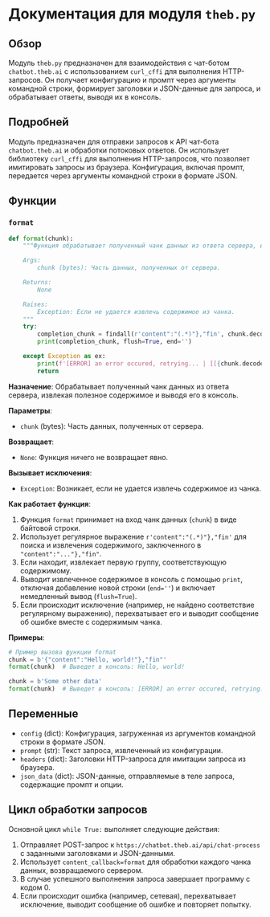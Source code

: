 # Документация для модуля `theb.py`

## Обзор

Модуль `theb.py` предназначен для взаимодействия с чат-ботом `chatbot.theb.ai` с использованием `curl_cffi` для выполнения HTTP-запросов. Он получает конфигурацию и промпт через аргументы командной строки, формирует заголовки и JSON-данные для запроса, и обрабатывает ответы, выводя их в консоль.

## Подробней

Модуль предназначен для отправки запросов к API чат-бота `chatbot.theb.ai` и обработки потоковых ответов. Он использует библиотеку `curl_cffi` для выполнения HTTP-запросов, что позволяет имитировать запросы из браузера. Конфигурация, включая промпт, передается через аргументы командной строки в формате JSON.

## Функции

### `format`

```python
def format(chunk):
    """Функция обрабатывает полученный чанк данных из ответа сервера, извлекая содержимое и выводя его в консоль.

    Args:
        chunk (bytes): Часть данных, полученных от сервера.

    Returns:
        None

    Raises:
        Exception: Если не удается извлечь содержимое из чанка.
    """
    try:
        completion_chunk = findall(r'content":"(.*)"},"fin', chunk.decode())[0]
        print(completion_chunk, flush=True, end='')

    except Exception as ex:
        print(f'[ERROR] an error occured, retrying... | [[{chunk.decode()}]]', flush=True)
        return

```

**Назначение**: Обрабатывает полученный чанк данных из ответа сервера, извлекая полезное содержимое и выводя его в консоль.

**Параметры**:
- `chunk` (bytes): Часть данных, полученных от сервера.

**Возвращает**:
- `None`: Функция ничего не возвращает явно.

**Вызывает исключения**:
- `Exception`: Возникает, если не удается извлечь содержимое из чанка.

**Как работает функция**:

1.  Функция `format` принимает на вход чанк данных (`chunk`) в виде байтовой строки.
2.  Использует регулярное выражение `r'content":"(.*)"},"fin'` для поиска и извлечения содержимого, заключенного в `"content":"..."},"fin"`.
3.  Если находит, извлекает первую группу, соответствующую содержимому.
4.  Выводит извлеченное содержимое в консоль с помощью `print`, отключая добавление новой строки (`end=''`) и включает немедленный вывод (`flush=True`).
5.  Если происходит исключение (например, не найдено соответствие регулярному выражению), перехватывает его и выводит сообщение об ошибке вместе с содержимым чанка.

**Примеры**:

```python
# Пример вызова функции format
chunk = b'{"content":"Hello, world!"},"fin"'
format(chunk)  # Выведет в консоль: Hello, world!

chunk = b'Some other data'
format(chunk)  # Выведет в консоль: [ERROR] an error occured, retrying... | [[Some other data]]
```

## Переменные

-   `config` (dict): Конфигурация, загруженная из аргументов командной строки в формате JSON.
-   `prompt` (str): Текст запроса, извлеченный из конфигурации.
-   `headers` (dict): Заголовки HTTP-запроса для имитации запроса из браузера.
-   `json_data` (dict): JSON-данные, отправляемые в теле запроса, содержащие промпт и опции.

## Цикл обработки запросов

Основной цикл `while True:` выполняет следующие действия:

1.  Отправляет POST-запрос к `https://chatbot.theb.ai/api/chat-process` с заданными заголовками и JSON-данными.
2.  Использует `content_callback=format` для обработки каждого чанка данных, возвращаемого сервером.
3.  В случае успешного выполнения запроса завершает программу с кодом 0.
4.  Если происходит ошибка (например, сетевая), перехватывает исключение, выводит сообщение об ошибке и повторяет попытку.
